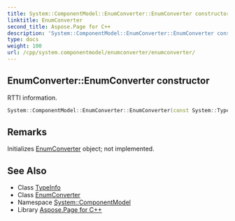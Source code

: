 ```yaml
---
title: System::ComponentModel::EnumConverter::EnumConverter constructor
linktitle: EnumConverter
second_title: Aspose.Page for C++
description: 'System::ComponentModel::EnumConverter::EnumConverter constructor. RTTI information in C++.'
type: docs
weight: 100
url: /cpp/system.componentmodel/enumconverter/enumconverter/
---
```

## EnumConverter::EnumConverter constructor


RTTI information.

```cpp
System::ComponentModel::EnumConverter::EnumConverter(const System::TypeInfo &type)
```

## Remarks


Initializes [EnumConverter](../) object; not implemented. 
## See Also

* Class [TypeInfo](../../../system/typeinfo/)
* Class [EnumConverter](../)
* Namespace [System::ComponentModel](../../)
* Library [Aspose.Page for C++](../../../)
